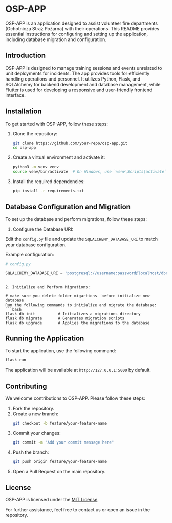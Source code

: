 # OSP-APP

OSP-APP is an application designed to assist volunteer fire departments (Ochotnicza Straż Pożarna) with their operations. This README provides essential instructions for configuring and setting up the application, including database migration and configuration.

## Introduction

OSP-APP is designed to manage training sessions and events unrelated to unit deployments for incidents. The app provides tools for efficiently handling operations and personnel. It utilizes Python, Flask, and SQLAlchemy for backend development and database management, while Flutter is used for developing a responsive and user-friendly frontend interface.
## Installation

To get started with OSP-APP, follow these steps:

1. Clone the repository:
   ```bash
   git clone https://github.com/your-repo/osp-app.git
   cd osp-app
   ```

2. Create a virtual environment and activate it:
   ```bash
   python3 -m venv venv
   source venv/bin/activate  # On Windows, use `venv\Scripts\activate`
   ```

3. Install the required dependencies:
   ```bash
   pip install -r requirements.txt
   ```

## Database Configuration and Migration

To set up the database and perform migrations, follow these steps:

1. Configure the Database URI:

Edit the `config.py` file and update the `SQLALCHEMY_DATABASE_URI` to match your database configuration.

Example configuration:
```python
# config.py

SQLALCHEMY_DATABASE_URI = 'postgresql://username:password@localhost/dbname'
```


```

2. Initialize and Perform Migrations:

# make sure you delete folder migartions  before initialize new database
Run the following commands to initialize and migrate the database:
```bash
flask db init          # Initializes a migrations directory
flask db migrate       # Generates migration scripts
flask db upgrade       # Applies the migrations to the database
```

## Running the Application

To start the application, use the following command:
```bash
flask run
```

The application will be available at `http://127.0.0.1:5000` by default.

## Contributing

We welcome contributions to OSP-APP. Please follow these steps:

1. Fork the repository.
2. Create a new branch:
   ```bash
   git checkout -b feature/your-feature-name
   ```
3. Commit your changes:
   ```bash
   git commit -m "Add your commit message here"
   ```
4. Push the branch:
   ```bash
   git push origin feature/your-feature-name
   ```
5. Open a Pull Request on the main repository.

## License

OSP-APP is licensed under the [MIT License](LICENSE).

For further assistance, feel free to contact us or open an issue in the repository.
